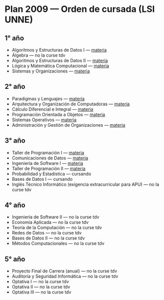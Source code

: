 # Plan 2009 — Orden de cursada (LSI UNNE)

## 1° año
- Algoritmos y Estructuras de Datos I — [materia](../Materias/Algoritmo%20y%20Estructura%20de%20datos%201/)
- Álgebra — no la curse tdv
- Algoritmos y Estructuras de Datos II — [materia](../Materias/Algoritmo%20y%20Estructura%20de%20datos%202/)
- Lógica y Matemática Computacional — [materia](../Materias/Logica%20y%20Matematica%20Computacional/)
- Sistemas y Organizaciones — [materia](../Materias/Sistemas%20y%20Organizaciones/)

## 2° año
- Paradigmas y Lenguajes — [materia](../Materias/Paradigmas%20y%20Lenguajes/)
- Arquitectura y Organización de Computadoras — [materia](../Materias/Arquitectura%20de%20computadoras/)
- Cálculo Diferencial e Integral — [materia](../Materias/Calculo/)
- Programación Orientada a Objetos — [materia](../Materias/Programacion%20Orientada%20a%20Objetos/)
- Sistemas Operativos — [materia](../Materias/Sistemas%20Operativos/)
- Administración y Gestión de Organizaciones — [materia](../Materias/Administracion%20y%20Gestion%20de%20Organizaciones/)

## 3° año
- Taller de Programación I — [materia](../Materias/Taller%20de%20Programacion%201/)
- Comunicaciones de Datos — [materia](../Materias/Comunicacion%20de%20datos%201/)
- Ingeniería de Software I — [materia](../Materias/Ingenieria%20de%20Software%201/)
- Taller de Programación II — [materia](../Materias/Taller%20de%20Programacion%202/)
- Probabilidad y Estadística — cursando
- Bases de Datos I — cursando
- Inglés Técnico Informático (exigencia extracurricular para APU) — no la curse tdv

## 4° año
- Ingeniería de Software II — no la curse tdv
- Economía Aplicada — no la curse tdv
- Teoría de la Computación — no la curse tdv
- Redes de Datos — no la curse tdv
- Bases de Datos II — no la curse tdv
- Métodos Computacionales — no la curse tdv

## 5° año
- Proyecto Final de Carrera (anual) — no la curse tdv
- Auditoría y Seguridad Informática — no la curse tdv
- Optativa I — no la curse tdv
- Optativa II — no la curse tdv
- Optativa III — no la curse tdv
